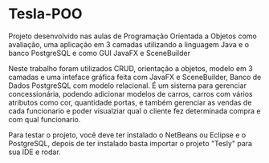 # Tesla-POO
Projeto desenvolvido nas aulas de Programação Orientada a Objetos como avaliação, uma aplicação em 3 camadas utilizando a linguagem Java e o banco PostgreSQL e como GUI JavaFX e SceneBuilder

Neste trabalho foram utilizados CRUD, orientação a objetos, modelo em 3 camadas e uma inteface gráfica feita com JavaFX e SceneBuilder, Banco de Dados PostgreSQL com modelo relacional.
É um sistema para gerenciar concessionária, podendo adicionar modelos de carros, carros com vários atributos como cor, quantidade portas, e também gerenciar as vendas de cada funcionario e poder visualziar qual o cliente fez determinada compra e com qual funcionario.

Para testar o projeto, você deve ter instalado o NetBeans ou Eclipse e o PostgreSQL, depois de ter instalado basta importar o projeto "Tesly" para sua IDE e rodar. 
